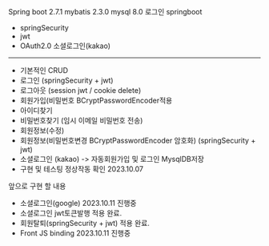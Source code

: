 
Spring boot 2.7.1 mybatis 2.3.0 mysql 8.0 
로그인 springboot 
+ springSecurity
+ jwt
+ OAuth2.0 소셜로그인(kakao)
--------------------------------------------
+ 기본적인 CRUD 
+ 로그인 (springSecurity + jwt) 
+ 로그아웃 (session jwt / cookie delete)
+ 회원가입(비밀번호 BCryptPasswordEncoder적용
+ 아이디찾기 
+ 비밀번호찾기 (임시 이메일 비밀번호 전송)
+ 회원정보(수정)
+ 회원정보(비밀번호변경 BCryptPasswordEncoder 암호화) (springSecurity + jwt) 
+ 소셜로그인 (kakao) -> 자동회원가입 및 로그인 MysqlDB저장
+ 구현 및 테스팅 정상작동 확인 2023.10.07

앞으로 구현 할 내용

+ 소셜로그인(google) 2023.10.11 진행중
+ 소셜로그인 jwt토큰발행 적용 완료.
+ 회원탈퇴(springSecurity + jwt) 적용 완료.
+ Front JS binding 2023.10.11 진행중
  

